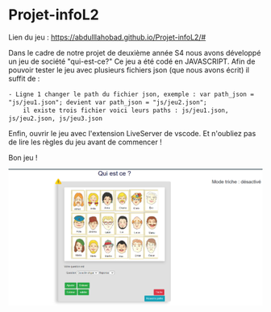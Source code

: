 # Projet-infoL2

Lien du jeu : https://abdulllahobad.github.io/Projet-infoL2/#

Dans le cadre de notre projet de deuxième année S4 nous avons développé un jeu de société "qui-est-ce?"
Ce jeu a été codé en JAVASCRIPT.
Afin de pouvoir tester le jeu avec plusieurs fichiers json (que nous avons écrit) il suffit de :

    - Ligne 1 changer le path du fichier json, exemple : var path_json = "js/jeu1.json"; devient var path_json = "js/jeu2.json";
        il existe trois fichier voici leurs paths : js/jeu1.json, js/jeu2.json, js/jeu3.json

Enfin, ouvrir le jeu avec l'extension LiveServer de vscode.
Et n'oubliez pas de lire les règles du jeu avant de commencer !

Bon jeu !


![Alt text](https://github.com/AbdulllahObad/Projet-infoL2/blob/main/Capture%20d%E2%80%99%C3%A9cran%20(48).png)
